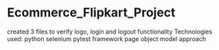# Ecommerce_Flipkart_Project
created 3 files to verify logo, login and logout functionality
Technologies used:
python
selenium
pytest framework
page object model approach
